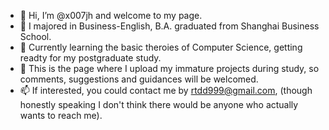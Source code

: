 - 👋 Hi, I’m @x007jh and welcome to my page.
- 👀 I majored in Business-English, B.A. graduated from Shanghai Business School.
- 🌱 Currently learning the basic theroies of Computer Science, getting readty for my postgraduate study.
- 💞️ This is the page where I upload my immature projects during study, so comments, suggestions and guidances will be welcomed.
- 📫 If interested, you could contact me by rtdd999@gmail.com, (though honestly speaking I don't think there would be anyone who actually wants to reach me).

<!---
x007jh/x007jh is a ✨ special ✨ repository because its `README.md` (this file) appears on your GitHub profile.
You can click the Preview link to take a look at your changes.
--->
